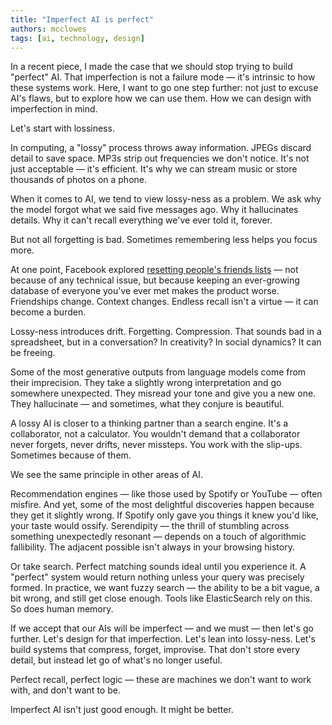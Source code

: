 ```yaml
---
title: "Imperfect AI is perfect"
authors: mcclowes
tags: [ai, technology, design]
---
```


In a recent piece, I made the case that we should stop trying to build "perfect" AI. That imperfection is not a failure mode — it's intrinsic to how these systems work. Here, I want to go one step further: not just to excuse AI's flaws, but to explore how we can use them. How we can design with imperfection in mind.

<!--truncate-->

Let's start with lossiness.

In computing, a "lossy" process throws away information. JPEGs discard detail to save space. MP3s strip out frequencies we don't notice. It's not just acceptable — it's efficient. It's why we can stream music or store thousands of photos on a phone.

When it comes to AI, we tend to view lossy-ness as a problem. We ask why the model forgot what we said five messages ago. Why it hallucinates details. Why it can't recall everything we've ever told it, forever.

But not all forgetting is bad. Sometimes remembering less helps you focus more.

At one point, Facebook explored [resetting people's friends lists](https://finance.yahoo.com/news/mark-zuckerberg-once-considered-deleting-152459678.html?guccounter=1&guce_referrer=aHR0cHM6Ly93d3cuZ29vZ2xlLmNvbS8&guce_referrer_sig=AQAAACy1mVKQbupK5J8kHvTMTbgq7wgldxFCntzRde0F713X8Bs99ezlD4et1Jmzg7aTv-UsIHJj1kq0HwUxrdvT8-Ay7Qx9QS0V5dXwcSd-JC0lYbZAC9toJWFD7f_1cYRNa153wgQ7QLB-pHlFaeS9DpxYec_vuplBw2jkQw4nZhZ5) — not because of any technical issue, but because keeping an ever-growing database of everyone you've ever met makes the product worse. Friendships change. Context changes. Endless recall isn't a virtue — it can become a burden.

Lossy-ness introduces drift. Forgetting. Compression. That sounds bad in a spreadsheet, but in a conversation? In creativity? In social dynamics? It can be freeing.

Some of the most generative outputs from language models come from their imprecision. They take a slightly wrong interpretation and go somewhere unexpected. They misread your tone and give you a new one. They hallucinate — and sometimes, what they conjure is beautiful.

A lossy AI is closer to a thinking partner than a search engine. It's a collaborator, not a calculator. You wouldn't demand that a collaborator never forgets, never drifts, never missteps. You work with the slip-ups. Sometimes because of them.

We see the same principle in other areas of AI.

Recommendation engines — like those used by Spotify or YouTube — often misfire. And yet, some of the most delightful discoveries happen because they get it slightly wrong. If Spotify only gave you things it knew you'd like, your taste would ossify. Serendipity — the thrill of stumbling across something unexpectedly resonant — depends on a touch of algorithmic fallibility. The adjacent possible isn't always in your browsing history.

Or take search. Perfect matching sounds ideal until you experience it. A "perfect" system would return nothing unless your query was precisely formed. In practice, we want fuzzy search — the ability to be a bit vague, a bit wrong, and still get close enough. Tools like ElasticSearch rely on this. So does human memory.

If we accept that our AIs will be imperfect — and we must — then let's go further. Let's design for that imperfection. Let's lean into lossy-ness. Let's build systems that compress, forget, improvise. That don't store every detail, but instead let go of what's no longer useful.

Perfect recall, perfect logic — these are machines we don't want to work with, and don't want to be.

Imperfect AI isn't just good enough. It might be better. 